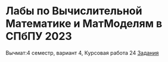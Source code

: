 # Лабы по Вычислительной Математике и МатМоделям в СПбПУ 2023
Вычмат:4 семестр, вариант 4, Курсовая работа	24 [Задания](/var4.jpg) 

